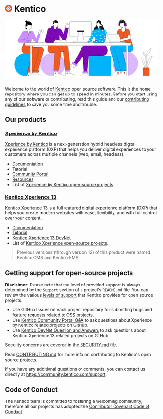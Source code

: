 # <img src="https://raw.githubusercontent.com/Kentico/.github/main/images/Kentico-shortcut-color-positive-rgb.svg" alt="Kentico Logo" title="Kentico" width="23"> Kentico

<img src="https://raw.githubusercontent.com/Kentico/.github/main/images/kentico-people.png" alt="Kentico GitHub Community" title="Kentico GitHub Community" width="600" style="margin-bottom: 1rem;">

Welcome to the world of [Kentico](https://www.kentico.com/) open source software. This is the home repository where you can get up to speed in minutes. Before you start using any of our software or contributing, read this guide and our [contributing guidelines](https://github.com/Kentico/.github/blob/main/CONTRIBUTING.md) to save you some time and trouble.

## Our products

### [Xperience by Kentico](#xperience-by-kentico)

[Xperience by Kentico](https://www.kentico.com/platforms/xperience-by-kentico) is a next-generation hybrid headless digital experience platform (DXP) that helps you deliver digital experiences to your customers across multiple channels (web, email, headless).

- [Documentation](https://docs.xperience.io/x/DQKQC)
- [Tutorial](https://docs.xperience.io/tutorial)
- [Community Portal](https://community.kentico.com/)
- [Resources](https://community.kentico.com/resource-hub)
- List of [Xperience by Kentico open-source projects](https://github.com/topics/xperience-by-kentico).

### [Kentico Xperience 13](#kentico-xperience-13)

[Kentico Xperience 13](https://www.kentico.com/platforms/kentico-xperience-13) is a full featured digital experience platform (DXP) that helps you create modern websites with ease, flexibility, and with full control over your content.

- [Documentation](https://docs.xperience.io/x/UQmRBg)
- [Tutorial](https://docs.xperience.io/13tutorial)
- [Kentico Xperience 13 DevNet](https://devnet.kentico.com/)
- List of [Kentico Xperience open-source projects](https://github.com/topics/kentico-xperience).

> Previous versions (through version 12) of this product were named Kentico CMS and Kentico EMS.

## Getting support for open-source projects

**Disclaimer:** Please note that the level of provided support is always determined by the `Support` section of a project's `README.md` file. You can review the various [levels of support](https://github.com/Kentico/.github/blob/main/SUPPORT.md) that Kentico provides for open source projects.

- Use GitHub Issues on each project repository for submitting bugs and feature requests related to OSS projects.
- Use [Kentico Community Portal Q&A](https://community.kentico.com/q-and-a) to ask questions about Xperience by Kentico related projects on GitHub.
- Use [Kentico DevNet Question and Answers](https://devnet.kentico.com/questions-answers) to ask questions about Kentico Xperience 13 related projects on GitHub.

Security concerns are covered in the [SECURITY.md](https://github.com/Kentico/.github/blob/main/SECURITY.md) file.

Read [CONTRIBUTING.md](https://github.com/Kentico/.github/blob/main/CONTRIBUTING.md) for more info on contributing to Kentico's open source projects.

If you have any additional questions or comments, you can contact us directly at <https://community.kentico.com/support>.

## Code of Conduct

The Kentico team is committed to fostering a welcoming community, therefore all our projects has adopted the [Contributor Covenant Code of Conduct](https://github.com/Kentico/.github/blob/main/CODE_OF_CONDUCT.md).
